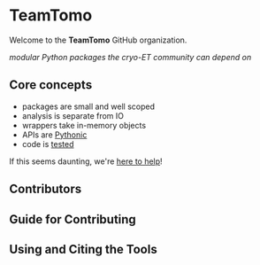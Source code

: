 # TeamTomo

Welcome to the **TeamTomo** GitHub organization.

*modular Python packages the cryo-ET community can depend on*

## Core concepts

- packages are small and well scoped
- analysis is separate from IO
- wrappers take in-memory objects
- APIs are [Pythonic](https://peps.python.org/pep-0020/)
- code is [tested](https://docs.pytest.org/en/7.1.x/)

If this seems daunting, we're [here to help](https://forum.image.sc/)!

## Contributors

## Guide for Contributing


## Using and Citing the Tools
